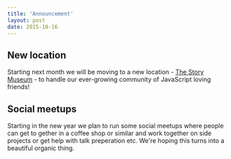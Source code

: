 ```yaml
---
title: 'Announcement'
layout: post
date: 2015-10-16
---
```


## New location

Starting next month we will be moving to a new location - [The Story Museum](https://goo.gl/maps/u6pfRTxWzg12) - to handle our ever-growing community of JavaScript loving friends!

## Social meetups

Starting in the new year we plan to run some social meetups where people can get to gether in a coffee shop or similar and work together on side projects or get help with talk preperation etc. We're hoping this turns into a beautiful organic thing.
